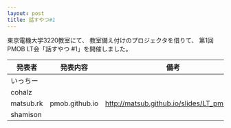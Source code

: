 ```yaml
---
layout: post
title: 話すやつ#1
---
```

東京電機大学3220教室にて、
教室備え付けのプロジェクタを借りて、
第1回PMOB LT会「話すやつ #1」を開催しました。

| 発表者    | 発表内容 | 備考 |
|-----------|----------|------|
| いっちー  |  |  |
| cohalz    |  | |
| matsub.rk | pmob.github.io | http://matsub.github.io/slides/LT_pmobIO/ |
| shamison  |  | |
